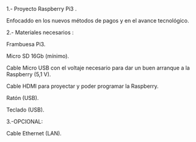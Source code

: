 1.- Proyecto Raspberry Pi3 .

Enfocaddo en los nuevos métodos de pagos y en el avance tecnológico.

2.- Materiales necesarios :

Frambuesa Pi3.

Micro SD 16Gb (mínimo).

Cable Micro USB con el voltaje necesario para dar un buen arranque a la Raspberry (5,1 V).

Cable HDMI para proyectar y poder programar la Raspberry.

Ratón (USB).

Teclado (USB).

3.-OPCIONAL:

Cable Ethernet (LAN).
